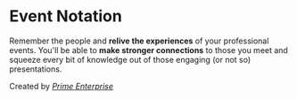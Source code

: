 # Event Notation

Remember the people and **relive the experiences** of your professional events. You'll be able to **make stronger connections** to those you meet and squeeze every bit of knowledge out of those engaging (or not so) presentations.

Created by [*Prime Enterprise*](http://primeenterprise.net)